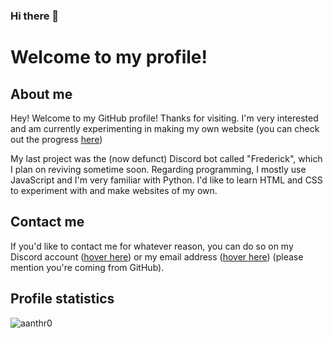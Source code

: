 ### Hi there 👋

# Welcome to my profile!

## About me
Hey! Welcome to my GitHub profile! Thanks for visiting.
I'm very interested and am currently experimenting in making my own website (you can check out the progress [here](https://github.com/aanthr0/personal-website "Personal Website"))

My last project was the (now defunct) Discord bot called "Frederick", which I plan on reviving sometime soon.
Regarding programming, I mostly use JavaScript and I'm very familiar with Python.
I'd like to learn HTML and CSS to experiment with and make websites of my own.

## Contact me
If you'd like to contact me for whatever reason, you can do so on my Discord account ([hover here](https://discord.com/ "aanthr0#5169")) or my email address ([hover here](https://mail.google.com/ "anthromadayt@gmail.com")) (please mention you're coming from GitHub).

## Profile statistics
![aanthr0](https://github-readme-stats.vercel.app/api?username=aanthr0&hide=prs&count_private=true&show_icons=true&title_color=c9d1d9&text_color=f9826c&icon_color=21262d&bg_color=0d1117&locale=en)
